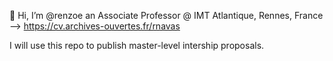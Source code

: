 👋 Hi, I’m @renzoe an Associate Professor @ IMT Atlantique, Rennes, France --> https://cv.archives-ouvertes.fr/rnavas 

I will use this repo to publish master-level intership proposals.

<!---
renzoe/renzoe is a ✨ special ✨ repository because its `README.md` (this file) appears on your GitHub profile.
You can click the Preview link to take a look at your changes.
--->
